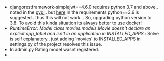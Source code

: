 - djangorestframework-simplejwt==4.6.0 requires python 3.7 and above.. noted in the [pypi](https://pypi.org/project/djangorestframework-simplejwt/4.6.0/).. but [here](https://github.com/genistat-ag/movie-database-assessment/blob/exam/README.md) in the requirements python==3.6 is suggested.. thus this will not work... So, upgrading python version to 3.8. To avoid this kinda situation its always better to use docker!
- *RuntimeError: Model class movies.models.Movie doesn't declare an explicit app_label and isn't in an application in INSTALLED_APPS.*: Solve is self explanatory.. just adding 'movies' to INSTALLED_APPS in settings.py of the project resolves this issue.
- In admin.py Rating model wasnt registered.
- 